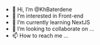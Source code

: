 - 👋 Hi, I’m @KhBaterdene
- 👀 I’m interested in Front-end
- 🌱 I’m currently learning NextJS
- 💞️ I’m looking to collaborate on ...
- 📫 How to reach me ...

<!---
KhBaterdene/KhBaterdene is a ✨ special ✨ repository because its `README.md` (this file) appears on your GitHub profile.
You can click the Preview link to take a look at your changes.
--->
